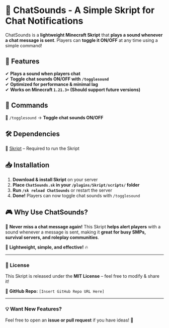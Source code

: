 # 🎵 ChatSounds - A Simple Skript for Chat Notifications  

ChatSounds is a **lightweight Minecraft Skript** that **plays a sound whenever a chat message is sent**. Players can **toggle it ON/OFF** at any time using a simple command!  

## 🔹 Features  
✔ **Plays a sound when players chat**  
✔ **Toggle chat sounds ON/OFF with `/togglesound`**  
✔ **Optimized for performance & minimal lag**  
✔ **Works on Minecraft `1.21.3+` (Should support future versions)**  

## 🔧 Commands  
📌 `/togglesound` → **Toggle chat sounds ON/OFF**  

## 🛠 Dependencies  
🔹 [Skript](https://github.com/SkriptLang/Skript/releases) – Required to run the Skript  

## 📥 Installation  
1. **Download & install Skript** on your server  
2. **Place `ChatSounds.sk` in your `/plugins/Skript/scripts/` folder**  
3. **Run `/sk reload ChatSounds`** or restart the server  
4. **Done!** Players can now toggle chat sounds with `/togglesound`  

## 🎮 Why Use ChatSounds?  
💬 **Never miss a chat message again!** This Skript **helps alert players** with a sound whenever a message is sent, making it **great for busy SMPs, survival servers, and roleplay communities**.  

🚀 **Lightweight, simple, and effective!** 🔥  

---

### 📜 License  
This Skript is released under the **MIT License** – feel free to modify & share it!  

🔗 **GitHub Repo:** `[Insert GitHub Repo URL Here]`  

---

### 💡 Want New Features?  
Feel free to open an **issue or pull request** if you have ideas! 🚀  
